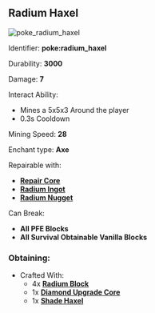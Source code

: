 ## Radium Haxel
![poke_radium_haxel](https://github.com/ItsMePok/PFE/assets/136857747/1d19d0a5-ec3a-416f-bf83-9b24005a1e65)

Identifier: **poke:radium_haxel**

Durability: **3000**

Damage: **7**

Interact Ability:
* Mines a 5x5x3 Around the player
* 0.3s Cooldown

Mining Speed: **28**

Enchant type: **Axe**

Repairable with:
* **[Repair Core](https://github.com/ItsMePok/PFE/wiki/Repair-Core)**
* **[Radium Ingot](https://github.com/ItsMePok/PFE/wiki/Radium-Ingot)**
* **[Radium Nugget](https://github.com/ItsMePok/PFE/wiki/Radium-Nugget)**

Can Break:
* **All PFE Blocks**
* **All Survival Obtainable Vanilla Blocks**

### Obtaining:
* Crafted With:
    * 4x **[Radium Block](https://github.com/ItsMePok/PFE/wiki/Radium-Block)**
    * 1x **[Diamond Upgrade Core](https://github.com/ItsMePok/PFE/wiki/Diamond-Upgrade-Core)**
    * 1x **[Shade Haxel](https://github.com/ItsMePok/PFE/wiki/Shade-Haxel)**